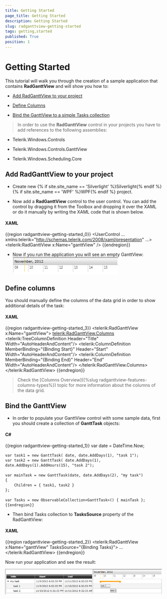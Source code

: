 ```yaml
---
title: Getting Started
page_title: Getting Started
description: Getting Started
slug: radganttview-getting-started
tags: getting,started
published: True
position: 1
---
```


# Getting Started



This tutorial will walk you through the creation of a sample application that contains __RadGanttView__ and will show you how to:

* [Add RadGanttView to your project](#add-radganttview-to-your-project)

* [Define Columns](#define-columns)

* [Bind the GanttView to a simple Tasks collection](#bind-the-ganttview)

>In order to use the __RadGanttView__ control in your projects you have to add references to the following assemblies:
   	  

* Telerik.Windows.Controls

* Telerik.Windows.Controls.GanttView

* Telerik.Windows.Scheduling.Core

## Add RadGanttView to your project

* Create new {% if site.site_name == 'Silverlight' %}Silverlight{% endif %}{% if site.site_name == 'WPF' %}WPF{% endif %} project.

* Now add a __RadGanttView__ control to the user control. You can add the control by dragging it from the Toolbox and dropping it over the XAML or do it manually by writing the XAML code that is shown below. 
       		

#### __XAML__

{{region radganttview-getting-started_0}}
	<UserControl
	   ...
	   xmlns:telerik="http://schemas.telerik.com/2008/xaml/presentation"
	   ...>
	      <Grid>
	         <telerik:RadGanttView x:Name="ganttView" />
	      </Grid>
	</UserControl>
	{{endregion}}



* Now if you run the application you will see an empty GanttView:
       		![ganttview gettingstarted 010](images/ganttview_gettingstarted_010.png)

## Define columns

You should manually define the columns of the data grid in order to show additional details of the task:



#### __XAML__

{{region radganttview-getting-started_3}}
	<telerik:RadGanttView x:Name="ganttView">
		<telerik:RadGanttView.Columns>
			<telerik:TreeColumnDefinition Header="Title" Width="AutoHeaderAndContent"/>
			<telerik:ColumnDefinition MemberBinding="{Binding Start}" Header="Start" Width="AutoHeaderAndContent"/>
			<telerik:ColumnDefinition MemberBinding="{Binding End}" Header="End" Width="AutoHeaderAndContent"/>
		</telerik:RadGanttView.Columns>
	</telerik:RadGanttView>
	{{endregion}}



>Check the [Columns Overview]({%slug radganttview-features-columns-types%}) topic for more information about the columns of the data grid.    	 
    	 

## Bind the GanttView

* In order to populate your GanttView control with some sample data, first you should create a collection of __GanttTask__ objects: 
      	

#### __C#__

{{region radganttview-getting-started_1}}
	var date = DateTime.Now;
	
	var task1 = new GanttTask( date, date.AddDays(1), "task 1");
	var task2 = new GanttTask( date.AddDays(1), date.AddDays(1).AddHours(15), "task 2");
	
	var mainTask = new GanttTask(date, date.AddDays(2), "my task")
	{
		Children = { task1, task2 }
	};
	
	var Tasks = new ObservableCollection<GanttTask>() { mainTask };
	{{endregion}}



* Then bind Tasks collection to __TasksSource__ property of the RadGanttView:
      	

#### __XAML__

{{region radganttview-getting-started_2}}
	<telerik:RadGanttView x:Name="ganttView" TasksSource="{Binding Tasks}">
	...
	</telerik:RadGanttView>
	{{endregion}}



Now run your application and see the result:

![ganttview gettingstarted 020](images/ganttview_gettingstarted_020.png)
